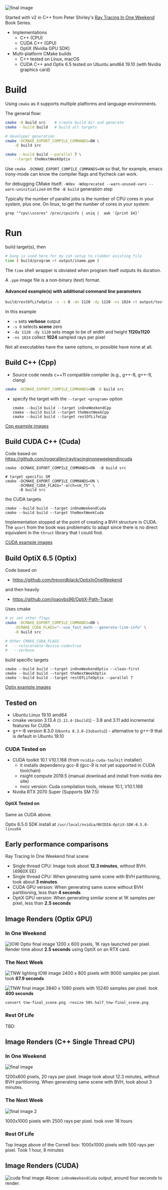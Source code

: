 ![final image](assets/img/ROL-ch13dSH.png)

Started with v2 in C++ from Peter Shirley's [Ray Tracing In One Weekend](https://github.com/RayTracing/raytracing.github.io) Book Series.

-	Implementations
	-	C++ (CPU)
	-	CUDA C++ (GPU)
	-	OptiX (Nvidia GPU SDK)
-	Multi-platform CMake builds
	-	C++ tested on Linux, macOS
	-	CUDA C++ and Optix 6.5 tested on Ubuntu amd64 19.10 (with Nvidia graphics card)

Build
=====

Using `cmake` as it supports multiple platforms and language environments.

The general flow:

```bash
cmake -B build src    # create build dir and generate
cmake --build build   # build all targets

# developer generation
cmake -DCMAKE_EXPORT_COMPILE_COMMANDS=ON \
    -B build src

cmake --build build --parallel 7 \
    --target theNextWeekOptix
```

Use `cmake -DCMAKE_EXPORT_COMPILE_COMMANDS=ON` so that, for example, emacs irony-mode can know the compiler flags and flycheck can work.

for debugging CMake itself: `-Wdev -Wdeprecated --warn-unused-vars --warn-uninitialized` on the `-B build` generation step

Typically the number of parallel jobs is the number of CPU cores in your system, plus one. On linux, to get the number of cores in your system:

```
grep "^cpu\\scores" /proc/cpuinfo | uniq |  awk '{print $4}'
```

Run
===

build target(s), then

```bash
# bang is used here for my zsh setup to clobber existing file
time ( build/program >! output/iname.ppm )
```

The `time` shell wrapper is obviated when program itself outputs its duration.

A `.ppm` image file is a non-binary (text) format.

#### Advanced example(s) with additional command line parameters

```bash
build/restOfLifeOptix -v -s 0 -dx 1120 -dy 1120 -ns 1024 >! output/test1.ppm
```

In this example

-	`-v` sets **verbose** output
-	`-s 0` selects **scene** zero
-	`-dx 1120 -dy 1120` sets image to be of width and height **1120x1120**
-	`-ns 1024` collect **1024** sampled rays per pixel

Not all executables have the same options, or possible have none at all.

Build C++ (Cpp)
---------------

-	Source code needs c++11 compatible compiler (e.g., g++-8, g++-9, clang)

```bash
cmake -DCMAKE_EXPORT_COMPILE_COMMANDS=ON -B build src
```

-	specify the target with the `--target <program>` option

	```
	cmake --build build --target inOneWeekendCpp
	cmake --build build --target theNextWeekCpp
	cmake --build build --target restOfLifeCpp
	```

[Cpp example images](#image-renders-c-single-thread-cpu)

Build CUDA C++ (Cuda)
---------------------

Code based on https://github.com/rogerallen/raytracinginoneweekendincuda

```
cmake -DCMAKE_EXPORT_COMPILE_COMMANDS=ON  -B build src

# target specific SM
cmake -DCMAKE_EXPORT_COMPILE_COMMANDS=ON \
      -DCMAKE_CUDA_FLAGS="-arch=sm_75" \
      -B build src
```

the CUDA targets

```
cmake --build build --target inOneWeekendCuda
cmake --build build --target theNextWeekCuda
```

Implementation stopped at the point of creating a BVH structure in CUDA. The `qsort` from the book was problematic to adapt since there is no direct equivalent in the `thrust` library that I could find.

[CUDA example images](#image-renders-cuda)

Build OptiX 6.5 (Optix)
-----------------------

Code based on

-	https://github.com/trevordblack/OptixInOneWeekend

and then heavily

-	https://github.com/joaovbs96/OptiX-Path-Tracer

Uses cmake

```bash
# or set other flags
cmake -DCMAKE_EXPORT_COMPILE_COMMANDS=ON \
    -DCMAKE_CUDA_FLAGS="--use_fast_math --generate-line-info" \
    -B build src

# Other CMAKE_CUDA_FLAGS
#   --relocatable-device-code=true
#   --verbose
```

build specific targets

```
cmake --build build --target inOneWeekendOptix --clean-first
cmake --build build --target theNextWeekOptix
cmake --build build --target restOfLifeOptix --parallel 7

```

[Optix example images](#image-renders-optix-gpu)

Tested on
---------

-	Ubuntu Linux 19.10 amd64
-	cmake version 3.13.4 (`3.13.4-1build1`) - 3.8 and 3.11 add incremental features for CUDA
-	g++-8 version 8.3.0 (`Ubuntu 8.3.0-23ubuntu2`) - alternative to g++-9 that is default in Ubuntu 19.10

### CUDA Tested on

-	CUDA toolkit 10.1 V10.1.168 (from `nvidia-cuda-toolkit` installer)
	-	it installs dependency gcc-8 (gcc-9 is not yet supported in CUDA toolchain)
	-	nsight compute 2019.5 (manual download and install from nvidia dev site)
	-	nvcc version: Cuda compilation tools, release 10.1, V10.1.168
-	Nvidia RTX 2070 Super (Supports SM 7.5)

#### OptiX Tested on

Same as CUDA above.

Optix 6.5.0 SDK install at `/usr/local/nvidia/NVIDIA-OptiX-SDK-6.5.0-linux64`

Early performance comparisons
-----------------------------

Ray Tracing In One Weekend final scene

-	Single thread CPU: Image took about **12.3 minutes**, without BVH. (4960X EE)
-	Single thread CPU: When generating same scene with BVH partitioning, took about **3 minutes**.
-	CUDA GPU version: When generating same scene without BVH partitioning, less than **4 seconds**
-	OptiX GPU version: When generating similar scene at 1K samples per pixel, less than **2.5 seconds**

Image Renders (Optix GPU)
-------------------------

### In One Weekend

![IOW Optix final image](assets/img/IOW-OptiX-final.png) 1200 x 600 pixels, 1K rays launched per pixel. Render time about **2.5 seconds** using OptiX on an RTX card.

### The Next Week

![TNW lighting IOW image](assets/img/TNW-Optix-lighting-IOW-final.png) 2400 x 800 pixels with 9000 samples per pixel. took **67.9 seconds**

![TNW final image](assets/img/TNW-Optix-final.png) 3840 x 1080 pixels with 10240 samples per pixel. took **400 seconds**

`convert tnw-final_scene.png -resize 50% half_tnw-final_scene.png`

### Rest Of Life

TBD:

Image Renders (C++ Single Thread CPU)
-------------------------------------

### In One Weekend

![final image](assets/img/IOW-ch13f.png)

1200x800 pixels, 20 rays per pixel. Image took about 12.3 minutes, without BVH partitioning. When generating same scene with BVH, took about 3 minutes.

### The Next Week

![final image 2](assets/img/TNW-ch10hSH.png)

1000x1000 pixels with 2500 rays per pixel. took over 18 hours

### Rest Of Life

Top Image above of the Cornell box: 1000x1000 pixels with 500 rays per pixel. Took 1 hour, 8 minutes

Image Renders (CUDA)
--------------------

![cuda final image](assets/img/IOW-cu12b.png) Above: `inOneWeekendCuda` output, around four seconds to render.
